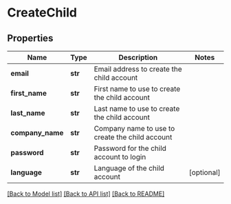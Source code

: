 # CreateChild

## Properties
Name | Type | Description | Notes
------------ | ------------- | ------------- | -------------
**email** | **str** | Email address to create the child account | 
**first_name** | **str** | First name to use to create the child account | 
**last_name** | **str** | Last name to use to create the child account | 
**company_name** | **str** | Company name to use to create the child account | 
**password** | **str** | Password for the child account to login | 
**language** | **str** | Language of the child account | [optional] 

[[Back to Model list]](../README.md#documentation-for-models) [[Back to API list]](../README.md#documentation-for-api-endpoints) [[Back to README]](../README.md)

